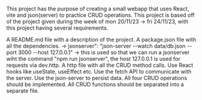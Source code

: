 This project has the purpose of creating a small webapp that uses React, vite and json(server) to practice CRUD operations.
This project is based off of the project given during the week of mon 20/11/23 -> fri 24/11/23, with this project having several requirements.


A README.md file with a description of the project.
A package.json file with all the dependencies.
 -> jsonserver": "json-server --watch data/db.json --port 3000 --host 127.0.0.1"
 -> this is used so that we can run a jsonserver wiht the command "npm run jsonserver", the host 127.0.0.1 is used for requests via dev.http.
A http file with all the CRUD method calls.
Use React hooks like useState, useEffect etc.
Use the fetch API to communicate with the server.
Use the json-server to persist data.
All four CRUD operations should be implemented.
All CRUD functions should be separated into a separate file.

